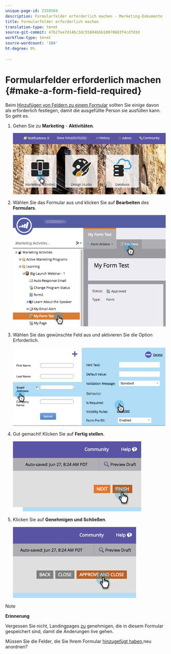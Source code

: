 ```yaml
---
unique-page-id: 2359569
description: Formularfelder erforderlich machen - Marketing-Dokumente - Produktdokumentation
title: Formularfelder erforderlich machen
translation-type: tm+mt
source-git-commit: 47b2fee7d146c3dc558d4bbb10070683f4cdfd3d
workflow-type: tm+mt
source-wordcount: '104'
ht-degree: 0%

---
```



# Formularfelder erforderlich machen {#make-a-form-field-required}

Beim [Hinzufügen von Feldern zu einem Formular](add-a-field-to-a-form.md) sollten Sie einige davon als erforderlich festlegen, damit die ausgefüllte Person sie ausfüllen kann. So geht es.

1. Gehen Sie zu **Marketing** - **Aktivitäten**.

   ![](assets/login-marketing-activities-4.png)

1. Wählen Sie das Formular aus und klicken Sie auf **Bearbeiten** des **Formulars**.

   ![](assets/editform-2.png)

1. Wählen Sie das gewünschte Feld aus und aktivieren Sie die Option Erforderlich.

   ![](assets/image2014-9-15-17-3a30-3a44.png)

1. Gut gemacht! Klicken Sie auf **Fertig stellen**.

   ![](assets/image2014-9-15-17-3a30-3a58.png)

1. Klicken Sie auf **Genehmigen und Schließen**.

   ![](assets/image2014-9-15-17-3a31-3a11.png)

>[!NOTE]
>
>**Erinnerung**
>
>Vergessen Sie nicht, Landingpages [zu](../../../../product-docs/demand-generation/landing-pages/understanding-landing-pages/approve-unapprove-or-delete-a-landing-page.md) genehmigen, die in diesem Formular gespeichert sind, damit die Änderungen live gehen.

Müssen Sie die Felder, die Sie Ihrem Formular [hinzugefügt haben,](../../../../product-docs/demand-generation/forms/form-fields/reorder-fields-in-a-form.md)neu anordnen?